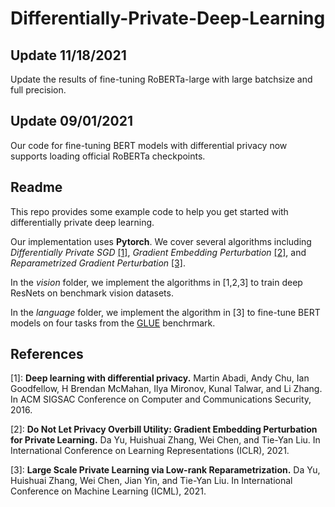 # Differentially-Private-Deep-Learning

## Update 11/18/2021

Update the results of fine-tuning RoBERTa-large with large batchsize and full precision.

## Update 09/01/2021

Our code for fine-tuning BERT models with differential privacy now supports loading official RoBERTa checkpoints.

## Readme

This repo provides some example code to help you get started with differentially private deep learning. 

Our implementation uses **Pytorch**. We cover several algorithms including *Differentially Private SGD* [[1]](https://arxiv.org/abs/1607.00133), *Gradient Embedding Perturbation* [[2]](https://openreview.net/forum?id=7aogOj_VYO0), and *Reparametrized Gradient Perturbation* [[3]](https://arxiv.org/abs/2106.09352).

In the *vision* folder, we implement the algorithms in [1,2,3] to train deep ResNets on benchmark vision datasets.

In the *language* folder, we implement the algorithm in [3] to fine-tune BERT models on four tasks from the [GLUE](https://gluebenchmark.com/) benchrmark.


## References


\[1\]: **Deep learning with differential privacy.** Martin Abadi, Andy Chu, Ian Goodfellow, H Brendan McMahan, Ilya Mironov, Kunal Talwar, and Li Zhang.   In ACM SIGSAC Conference on Computer and Communications Security, 2016.

\[2\]: **Do Not Let Privacy Overbill Utility: Gradient Embedding Perturbation for Private Learning.**  Da Yu, Huishuai Zhang, Wei Chen, and Tie-Yan Liu.  In International Conference on Learning Representations (ICLR), 2021.

\[3\]: **Large Scale Private Learning via Low-rank Reparametrization.** Da  Yu,  Huishuai  Zhang,  Wei  Chen,  Jian  Yin,  and  Tie-Yan  Liu.    In International Conference on Machine Learning (ICML), 2021. 
